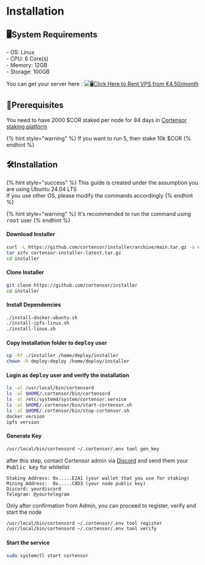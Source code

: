 # Installation

## 🖥️System Requirements

\- OS: Linux\
\- CPU: 6 Core(s)\
\- Memory: 12GB\
\- Storage: 100GB

You can get your server here : ![🖥](https://web.telegram.org/a/blank.8dd283bceccca95a48d8.png)[Click Here to Rent VPS from €4.50/month](https://www.dpbolvw.net/bi103shqnhp465665C69E46ABE79DB?sid=CNID-R)

## 💭Prerequisites

You need to have 2000 $COR staked per node for 84 days  in [Cortensor staking platform](https://stake.cortensor.network/)

{% hint style="warning" %}
If you want to run 5, then stake 10k $COR
{% endhint %}

## 🛠️Installation <a href="#install-binary" id="install-binary"></a>

{% hint style="success" %}
This guide is created under the assumption you are using Ubuntu 24.04 LTS\
If you use other OS, please modify the commands accordingly
{% endhint %}

{% hint style="warning" %}
It's recommended to run the command using <kbd>root</kbd> user
{% endhint %}

#### Download Installer <a href="#download-installer" id="download-installer"></a>

```sh
curl -L https://github.com/cortensor/installer/archive/main.tar.gz -o cortensor-installer-latest.tar.gz
tar xzfv cortensor-installer-latest.tar.gz
cd installer
```

#### Clone Installer <a href="#clone-installer" id="clone-installer"></a>

```sh
git clone https://github.com/cortensor/installer
cd installer
```

#### Install Dependencies

```sh
./install-docker-ubuntu.sh
./install-ipfs-linux.sh
./install-linux.sh
```

#### Copy Installation folder to <kbd>deploy</kbd> user

```sh
cp -Rf ./installer /home/deploy/installer
chown -R deploy:deploy /home/deploy/installer
```

#### Login as <kbd>deploy</kbd> user and verify the installation

```sh
ls -al /usr/local/bin/cortensord
ls -al $HOME/.cortensor/bin/cortensord
ls -al /etc/systemd/system/cortensor.service
ls -al $HOME/.cortensor/bin/start-cortensor.sh
ls -al $HOME/.cortensor/bin/stop-cortensor.sh
docker version
ipfs version
```

#### Generate Key

```sh
/usr/local/bin/cortensord ~/.cortensor/.env tool gen_key
```

after this step, contact Cortensor admin via [Discord](https://discord.gg/cortensor) and send them your <kbd>Public key</kbd> for whitelist

```
Staking Address: 0x.....E2A1 (your wallet that you use for staking)
Mining Address:  0x.....C8D3 (your node public key)
Discord: yourdiscord
Telegram: @yourtelegram
```

Only after confirmation from Admin, you can proceed to register, verify and start the node

```sh
/usr/local/bin/cortensord ~/.cortensor/.env tool register
/usr/local/bin/cortensord ~/.cortensor/.env tool verify
```

#### Start the service

```sh
sudo systemctl start cortensor
```

